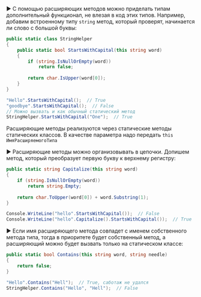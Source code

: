 ► С помощью расширяющих методов можно приделать типам дополнительный функционал, не влезая в код этих типов. Например, добавим встроенному типу `string` метод, который проверят, начинается ли слово с большой буквы:

```c#
public static class StringHelper
{
    public static bool StartsWithCapital(this string word)
    {
        if (string.IsNullOrEmpty(word))
            return false;
        
        return char.IsUpper(word[0]);
    }
}

"Hello".StartsWithCapital();  // True
"goodbye".StartsWithCapital();  // False
// Можно вызвать и как обычный статический метод
StringHelper.StartsWithCapital("One");  // True
```

Расширяющие методы реализуются через статические методы статических классов. В качестве параметра надо передать `this ИмяРасширяемогоТипа`

► Расширяющие методы можно организовывать в цепочки. Допишем метод, который преобразует первую букву к верхнему регистру:

```c#
public static string Capitalize(this string word)
{
    if (string.IsNullOrEmpty(word))
        return string.Empty;
    
    return char.ToUpper(word[0]) + word.Substring(1);
}

Console.WriteLine("hello".StartsWithCapital());  // False
Console.WriteLine("hello".Capitalize().StartsWithCapital());  // True
```

► Если имя расширяющего метода совпадет с именем собственного метода типа, тогда в приоритете будет собственный метод, а расширяющий можно будет вызвать только на статическом классе:

```c#
public static bool Contains(this string word, string needle)
{
    return false;
}

"Hello".Contains("Hell");  // True, саботаж не удался
StringHelper.Contains("Hello", "Hell");  // False
```

